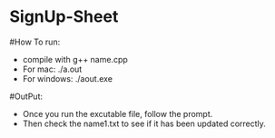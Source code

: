 # SignUp-Sheet

#How To run:
* compile with g++ name.cpp
* For mac: ./a.out
* For windows: ./aout.exe

#OutPut:
  * Once you run the excutable file, follow the prompt. 
  * Then check the name1.txt to see if it has been updated correctly.
